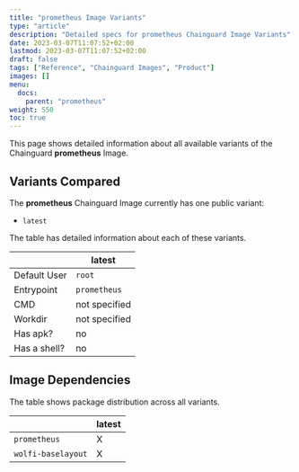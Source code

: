 ```yaml
---
title: "prometheus Image Variants"
type: "article"
description: "Detailed specs for prometheus Chainguard Image Variants"
date: 2023-03-07T11:07:52+02:00
lastmod: 2023-03-07T11:07:52+02:00
draft: false
tags: ["Reference", "Chainguard Images", "Product"]
images: []
menu:
  docs:
    parent: "prometheus"
weight: 550
toc: true
---
```


This page shows detailed information about all available variants of the Chainguard **prometheus** Image.

## Variants Compared
The **prometheus** Chainguard Image currently has one public variant: 

- `latest`

The table has detailed information about each of these variants.

|              | latest        |
|--------------|---------------|
| Default User | `root`        |
| Entrypoint   | `prometheus`  |
| CMD          | not specified |
| Workdir      | not specified |
| Has apk?     | no            |
| Has a shell? | no            |

## Image Dependencies
The table shows package distribution across all variants.

|                    | latest |
|--------------------|--------|
| `prometheus`       | X      |
| `wolfi-baselayout` | X      |

